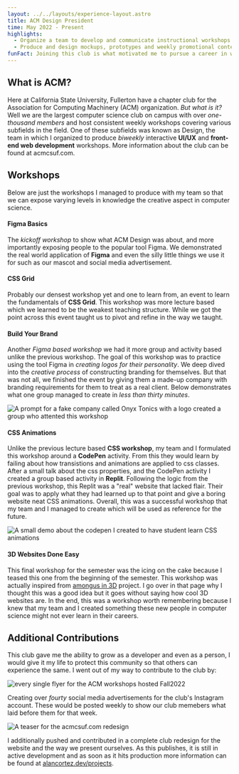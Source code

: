 ```yaml
---
layout: ../../layouts/experience-layout.astro
title: ACM Design President
time: May 2022 - Present
highlights:
  - Organize a team to develop and communicate instructional workshops on UI/UX concepts and front-end web development.
  - Produce and design mockups, prototypes and weekly promotional content using Figma.
funFact: Joining this club is what motivated me to pursue a career in web development.
---
```


## What is ACM?

Here at California State University, Fullerton have a chapter club for the Association for Computing Machinery (ACM) organization. _But what is it?_ Well we are the largest computer science club on campus with over _one-thousand members_ and host consistent weekly workshops covering various subfields in the field. One of these subfields was known as Design, the team in which I organized to produce _biweekly_ interactive **UI/UX** and **front-end web development** workshops. More information about the club can be found at acmcsuf.com.

## Workshops

Below are just the workshops I managed to produce with my team so that we can expose varying levels in knowledge the creative aspect in computer science.

#### Figma Basics

The _kickoff workshop_ to show what ACM Design was about, and more importantly exposing people to the popular tool Figma. We demonstrated the real world application of **Figma** and even the silly little things we use it for such as our mascot and social media advertisement.

#### CSS Grid

Probably our densest workshop yet and one to learn from, an event to learn the fundamentals of **CSS Grid**. This workshop was more lecture based which we learned to be the weakest teaching structure. While we got the point across this event taught us to pivot and refine in the way we taught.

#### Build Your Brand

Another _Figma based workshop_ we had it more group and activity based unlike the previous workshop. The goal of this workshop was to practice using the tool Figma in _creating logos for their personality_. We deep dived into the _creative process_ of constructing branding for themselves. But that was not all, we finished the event by giving them a made-up company with branding requirements for them to treat as a real client. Below demonstrates what one group managed to create in _less than thirty minutes_.

![A prompt for a fake company called Onyx Tonics with a logo created a group who attented this workshop](/assets/demos/bybEX.webp)

#### CSS Animations

Unlike the previous lecture based **CSS workshop**, my team and I formulated this workshop around a **CodePen** activity. From this they would learn by failing about how transistions and animations are applied to css classes. After a small talk about the css properties, and the CodePen activity I created a group based activity in **Replit**. Following the logic from the previous workshop, this Replit was a "real" website that lacked flair. Their goal was to apply what they had learned up to that point and give a boring website neat CSS animations. Overall, this was a successful workshop that my team and I managed to create which will be used as reference for the future.

![A small demo about the codepen I created to have student learn CSS animations](/assets/demos/cssAnimationDemo.gif)

#### 3D Websites Done Easy

This final workshop for the semester was the icing on the cake because I teased this one from the beginning of the semester. This workshop was actually inspired from [amongus in 3D](https://alancortez.dev/project/amongus-in-3d/) project. I go over in that page why I thought this was a good idea but it goes without saying how cool 3D websites are. In the end, this was a workshop worth remembering because I knew that my team and I created something these new people in computer science might not ever learn in their careers.

## Additional Contributions

This club gave me the ability to grow as a developer and even as a person, I would give it my life to protect this community so that others can experience the same. I went out of my way to contribute to the club by:

![every single flyer for the ACM workshops hosted Fall2022](/assets/demos/flyers.webp)

Creating over _fourty_ social media advertisements for the club's Instagram account. These would be posted weekly to show our club memebers what laid before them for that week.

![A teaser for the acmcsuf.com redesign](/assets/demos/redesign.webp)

I additionally pushed and contributed in a complete club redesign for the website and the way we present ourselves. As this publishes, it is still in active development and as soon as it hits production more information can be found at [alancortez.dev/projects](https://alancortez.dev/projects/).
